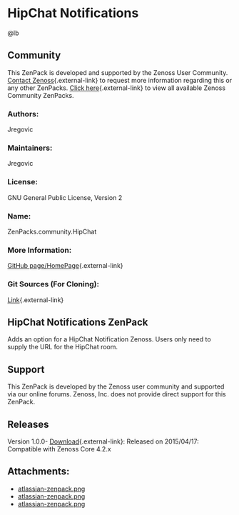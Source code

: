 # HipChat Notifications

@lb[](img/zenpack-atlassian-zenpack.png)

## Community

This ZenPack is developed and supported by the Zenoss User Community.
[Contact Zenoss](https://tryit.zenoss.com/zenpack-contact/){.external-link} to
request more information regarding this or any other ZenPacks. [Click here](https://zenoss.com/product/zenpacks?f%5B0%5D=im_field_zenpack_category:1021){.external-link} to
view all available Zenoss Community ZenPacks.

### Authors:

Jregovic

### Maintainers:

Jregovic

### License:

GNU General Public License, Version 2

### Name:

ZenPacks.community.HipChat

### More Information:

[GitHub page/HomePage](https://github.com/jregovic/ZenPacks.community.HipChat){.external-link}

### Git Sources (For Cloning):

[Link](https://github.com/jregovic/ZenPacks.community.HipChat.git){.external-link}

## HipChat Notifications ZenPack

Adds an option for a HipChat Notification Zenoss. Users only need to
supply the URL for the HipChat room.

## Support

This ZenPack is developed by the Zenoss user community and supported via
our online forums. Zenoss, Inc. does not provide direct support for this
ZenPack.

## Releases

Version 1.0.0- [Download](https://storage.googleapis.com/zenpacks/ZenPacks.community.HipChat/1.0.0/ZenPacks.community.HipChat-1.0.0.egg){.external-link}:   Released on 2015/04/17:   Compatible with Zenoss Core 4.2.x

## Attachments:

-   [atlassian-zenpack.png](img/zenpack-atlassian-zenpack.png)
-   [atlassian-zenpack.png](img/zenpack-atlassian-zenpack.png)
-   [atlassian-zenpack.png](img/zenpack-atlassian-zenpack.png)

